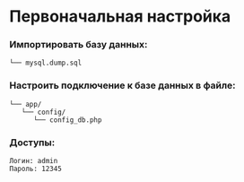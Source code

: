 # Первоначальная настройка
### Импортировать базу данных:
```
└── mysql.dump.sql
```

### Настроить подключение к базе данных в файле:
```
└── app/
   └── config/
      └── config_db.php
```

### Доступы:
```
Логин: admin
Пароль: 12345
```
